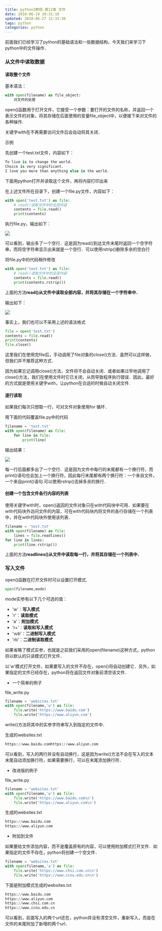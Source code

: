 ```yaml
---
title: python3教程-第12章 文件
date: 2018-06-19 20:31:19
updated: 2018-06-27 15:33:30
tags: python
categories: python
---
```


前面我们已经学习了python的基础语法和一些数据结构，今天我们来学习下python中的文件操作．

<!--more-->

### 从文件中读取数据

#### 读取整个文件

基本语法：

```python
with open(filename) as file_object:
    对文件的处理
```

open()函数用于打开文件，它接受一个参数：要打开的文件的名称，并返回一个表示文件的对象，将其存储在后面使用的变量file_object中，以便接下来对文件的各种操作.

关键字with在不再需要访问文件后会自动将其关闭．

示例

先创建一个test.txt文件，内容如下：

```python
To live is to change the world.
Choice is very significant.
I love you more than anything else in the world.
```

下面用python打开并读取这个文件，再将内容打印出来

在上述文件所在目录下，创建一个file.py文件，内容如下：

```python
with open('test.txt') as file:
    # read()读取文件中的全部内容
    contents = file.read()
    print(contents)
```

执行file.py，输出如下：

![](http://p64uw9x5j.bkt.clouddn.com/image/2018/06/19/20180619122113.png)

可以看到，输出多了一个空行．这是因为read()到达文件末尾时返回一个空字符串，而将空字符串显示出来就是一个空行．可以使用rstrip()删除多余的空白行

将file.py中的代码稍作修改

```python
with open('test.txt') as file:
    # read()读取文件中的全部内容
    contents = file.read()
    print(contents.rstrip())
```

上面的方法**read()从文件中读取全部内容，并将其存储在一个字符串中．**

输出如下：

![](http://p64uw9x5j.bkt.clouddn.com/image/2018/06/19/20180619122510.png)

事实上，我们也可以不采用上述的语法格式

```python
file = open('test.txt')
contents = file.read()
print(contents)
file.close()
```

这里我们在使用完file后，手动调用了file对象的close()方法．虽然可以这样做，但我们并不推荐这种方式．

因为如果忘记调用close()方法，文件将不会自动关闭．或者如果过早地调用了close()方法，我们在使用文件时它已关闭，从而导致程序执行错误．因此，最好的方式就是使用关键字with，让python在合适的时候自动关闭文件.

#### 逐行读取

如果我们每次只想取一行，可对文件对象使用for 循环．

用下面的代码覆盖file.py中的代码

```python
filename = 'test.txt'
with open(filename) as file:
    for line in file:
        print(line)
```

输出结果：

![](http://p64uw9x5j.bkt.clouddn.com/image/2018/06/19/20180619150228.png)

每一行后面都多出了一个空行．这是因为文件中每行的末尾都有一个换行符，而print()语句也会加上一个换行符，因此每行末尾都有两个换行符：一个来自文件，一个来自print()语句.可以使用rstrip()去掉多余的换行．

#### 创建一个包含文件各行内容的列表

使用关键字with时，open()返回的文件对象只在with代码块中可用．如果要在with代码块外访问文件的内容，可在with代码块内将文件的各行存储在一个列表中，并在with代码块外使用该列表．

```python
filename = 'test.txt'
with open(filename) as file:
    lines = file.readlines()
for line in lines:
    print(line.rstrip())
```

上面的方法**readlines()从文件中读取每一行，并将其存储在一个列表中．**

### 写入文件

open()函数在打开文件时可以设置打开模式.

```python
open(filename,mode)
```

mode实参有以下几个可选的值：

* 'w'：**写入模式**
* 'r'：**读取模式**
* 'a'：**附加模式**
* 'r+'：**读取和写入模式**
* 'ｗb'：**二进制写入模式**
* 'rb'：**二进制读取模式**

如果省略了模式实参，也就是之前我们采用的open(filename)这种方式，python将以默认的只读模式打开文件．

以'w'模式打开文件，如果要写入的文件不存在，open()将自动创建它．另外，如果指定的文件已经存在，python将在返回文件对象前清空该文件．

* 一个简单的例子

file_write.py

```python
filename = 'websites.txt'
with open(filename,'w') as file:
    file.write('https://www.baidu.com')
    file.write('https://www.aliyun.com')
```

write()方法将其中的实参字符串写入到指定的文件中．

生成的websites.txt

```python
https://www.baidu.comhttps://www.aliyun.com
```

可以看到，写入的两行并没有自动换行，这是因为write()方法不会在写入的文本末尾自动添加换行符，如果需要换行，可以在末尾添加换行符．

* 改进版的例子

file_write.py

```python
filename = 'websites.txt'
with open(filename,'w') as file:
    file.write('https://www.baidu.com\n')
    file.write('https://www.aliyun.com\n')
```

生成的websites.txt

```python
https://www.baidu.com
https://www.aliyun.com
```

* 附加到文件

如果要给文件添加内容，而不是覆盖原有的内容，可以使用附加模式打开文件．如果指定的文件不存在，python将创建一个空文件．

```python
filename = 'websites.txt'
with open(filename,'a') as file:
    file.write('https://www.chsi.com.cn\n')
    file.write('https://www.ccnu.edu.cn\n')
```

下面是附加模式生成的websites.txt

```python
https://www.baidu.com
https://www.aliyun.com
https://www.chsi.com.cn
https://www.ccnu.edu.cn
```

可以看到，前面写入的两个url还在，python并没有清空文件，重新写入，而是在文件的末尾附加了新增的两个url．
